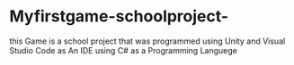 # Myfirstgame-schoolproject-
this Game is a school project that was programmed using Unity and Visual Studio Code as An IDE using C# as a Programming Languege
